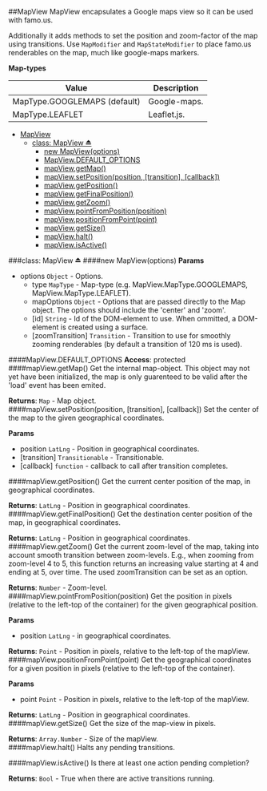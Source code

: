 <a name="module_MapView"></a>
##MapView
MapView encapsulates a Google maps view so it can be used with famo.us.

Additionally it adds methods to set the position and zoom-factor of the map using transitions.
Use `MapModifier` and `MapStateModifier` to place famo.us renderables on the map, much like google-maps markers.

**Map-types**

|Value|Description|
|---|---|
|MapType.GOOGLEMAPS (default)|Google-maps.|
|MapType.LEAFLET|Leaflet.js.|

* [MapView](#module_MapView)
  * [class: MapView ⏏](#exp_module_MapView^MapView)
    * [new MapView(options)](#new_module_MapView^MapView◊)
    * [MapView.DEFAULT_OPTIONS](#module_MapView^MapView.DEFAULT_OPTIONS)
    * [mapView.getMap()](#module_MapView^MapView#getMap)
    * [mapView.setPosition(position, [transition], [callback])](#module_MapView^MapView#setPosition)
    * [mapView.getPosition()](#module_MapView^MapView#getPosition)
    * [mapView.getFinalPosition()](#module_MapView^MapView#getFinalPosition)
    * [mapView.getZoom()](#module_MapView^MapView#getZoom)
    * [mapView.pointFromPosition(position)](#module_MapView^MapView#pointFromPosition)
    * [mapView.positionFromPoint(point)](#module_MapView^MapView#positionFromPoint)
    * [mapView.getSize()](#module_MapView^MapView#getSize)
    * [mapView.halt()](#module_MapView^MapView#halt)
    * [mapView.isActive()](#module_MapView^MapView#isActive)

<a name="exp_module_MapView^MapView"></a>
###class: MapView ⏏
<a name="new_module_MapView^MapView◊"></a>
####new MapView(options)
**Params**

- options `Object` - Options.  
  - type `MapType` - Map-type (e.g. MapView.MapType.GOOGLEMAPS, MapView.MapType.LEAFLET).  
  - mapOptions `Object` - Options that are passed directly to the Map object. The options should include the 'center' and 'zoom'.  
  - \[id\] `String` - Id of the DOM-element to use. When ommitted, a DOM-element is created using a surface.  
  - \[zoomTransition\] `Transition` - Transition to use for smoothly zooming renderables (by default a transition of 120 ms is used).  

<a name="module_MapView^MapView.DEFAULT_OPTIONS"></a>
####MapView.DEFAULT_OPTIONS
**Access**: protected  
<a name="module_MapView^MapView#getMap"></a>
####mapView.getMap()
Get the internal map-object. This object may not yet have been initialized, the map is only
guarenteed to be valid after the 'load' event has been emited.

**Returns**: `Map` - Map object.  
<a name="module_MapView^MapView#setPosition"></a>
####mapView.setPosition(position, [transition], [callback])
Set the center of the map to the given geographical coordinates.

**Params**

- position `LatLng` - Position in geographical coordinates.  
- \[transition\] `Transitionable` - Transitionable.  
- \[callback\] `function` - callback to call after transition completes.  

<a name="module_MapView^MapView#getPosition"></a>
####mapView.getPosition()
Get the current center position of the map, in geographical coordinates.

**Returns**: `LatLng` - Position in geographical coordinates.  
<a name="module_MapView^MapView#getFinalPosition"></a>
####mapView.getFinalPosition()
Get the destination center position of the map, in geographical coordinates.

**Returns**: `LatLng` - Position in geographical coordinates.  
<a name="module_MapView^MapView#getZoom"></a>
####mapView.getZoom()
Get the current zoom-level of the map, taking into account smooth transition between zoom-levels.
E.g., when zooming from zoom-level 4 to 5, this function returns an increasing value starting at 4 and ending
at 5, over time. The used zoomTransition can be set as an option.

**Returns**: `Number` - Zoom-level.  
<a name="module_MapView^MapView#pointFromPosition"></a>
####mapView.pointFromPosition(position)
Get the position in pixels (relative to the left-top of the container) for the given geographical position.

**Params**

- position `LatLng` - in geographical coordinates.  

**Returns**: `Point` - Position in pixels, relative to the left-top of the mapView.  
<a name="module_MapView^MapView#positionFromPoint"></a>
####mapView.positionFromPoint(point)
Get the geographical coordinates for a given position in pixels (relative to the left-top of the container).

**Params**

- point `Point` - Position in pixels, relative to the left-top of the mapView.  

**Returns**: `LatLng` - Position in geographical coordinates.  
<a name="module_MapView^MapView#getSize"></a>
####mapView.getSize()
Get the size of the map-view in pixels.

**Returns**: `Array.Number` - Size of the mapView.  
<a name="module_MapView^MapView#halt"></a>
####mapView.halt()
Halts any pending transitions.

<a name="module_MapView^MapView#isActive"></a>
####mapView.isActive()
Is there at least one action pending completion?

**Returns**: `Bool` - True when there are active transitions running.  
